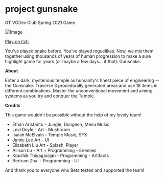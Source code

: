 # project gunsnake
GT VGDev Club Spring 2021 Game

![Image](gunsnake/production/gunsnake_title.jpg?raw=true "Title")

[Play on Itch](https://randomerz.itch.io/gunsnake)

You've played snake before. You've played roguelikes. Now, we mix them together using thousands of years of human progression to make a sure highlight game for years (or maybe a few days... if that): Gunsnake.

**About**

Enter a dark, mysterious temple as humanity's finest piece of engineering -- the Gunsnake. Traverse 3 procedurally generated areas and use 18 items in different combinations. Master the unconventional movement and aiming systems as you try and conquer the Temple.

**Credits**

This game wouldn't be possible without the help of my lovely team!

* Ethan Aristanto -	Jungle, Dungeon, Menu Music
* Levi Doyle - Art - Mushroom
* Isaiah McElvain	- Temple Music, SFX
* Jamie Lee	Art - UI
* Elizabeth Liu	Art - Splash, Player
* Allison Lu - Art + Programming - Enemies
* Koushik Thiyagarajan - Programming - Artifacts
* Bertram Zhai - Programming - UI

And thank you to everyone who Beta tested and supported the team!
